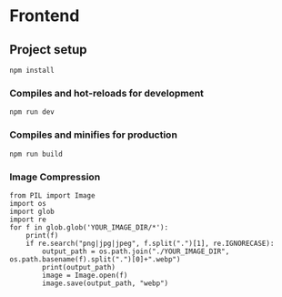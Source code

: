 # Frontend

## Project setup
```
npm install
```

### Compiles and hot-reloads for development
```
npm run dev
```

### Compiles and minifies for production
```
npm run build
```

### Image Compression

```
from PIL import Image
import os
import glob
import re
for f in glob.glob('YOUR_IMAGE_DIR/*'):
    print(f)
    if re.search("png|jpg|jpeg", f.split(".")[1], re.IGNORECASE):
        output_path = os.path.join("./YOUR_IMAGE_DIR", os.path.basename(f).split(".")[0]+".webp")
        print(output_path)
        image = Image.open(f)
        image.save(output_path, "webp")
```
